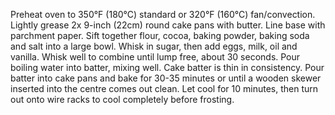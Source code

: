 Preheat oven to 350°F (180°C) standard or 320°F (160°C) fan/convection.
Lightly grease 2x 9-inch (22cm) round cake pans with butter. Line base with parchment paper.
Sift together flour, cocoa, baking powder, baking soda and salt into a large bowl. Whisk in sugar, then add eggs, milk, oil and vanilla. Whisk well to combine until lump free, about 30 seconds.
Pour boiling water into batter, mixing well. Cake batter is thin in consistency.
Pour batter into cake pans and bake for 30-35 minutes or until a wooden skewer inserted into the centre comes out clean.
Let cool for 10 minutes, then turn out onto wire racks to cool completely before frosting.